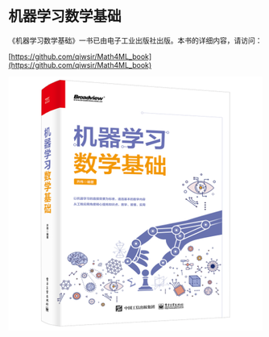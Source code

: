 # 机器学习数学基础

《机器学习数学基础》一书已由电子工业出版社出版。本书的详细内容，请访问：

[https://github.com/qiwsir/Math4ML_book](https://github.com/qiwsir/Math4ML_book)

![](/_static/images/math4ML.png)

